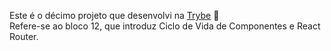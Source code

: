 Este é o décimo projeto que desenvolvi na [Trybe](https://www.betrybe.com/) :rocket: <br>
Refere-se ao bloco 12, que introduz Ciclo de Vida de Componentes e React Router.

